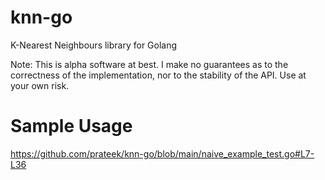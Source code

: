 # knn-go
K-Nearest Neighbours library for Golang

Note: This is alpha software at best. I make no guarantees as to the correctness of the implementation, nor to the stability of the API. Use at your own risk.

# Sample Usage
https://github.com/prateek/knn-go/blob/main/naive_example_test.go#L7-L36